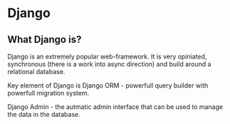 # Django

## What Django is?

Django is an extremely popular web-framework. It is very opiniated, synchronous (there is a work into async direction) and build around a relational database. 

Key element of Django is Django ORM - powerfull query builder with powerfull migration system. 

Django Admin - the autmatic admin interface that can be used to manage the data in the database. 

